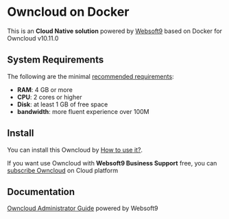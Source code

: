 # Owncloud on Docker  

This is an **Cloud Native solution** powered by [Websoft9](https://www.websoft9.com) based on Docker for Owncloud v10.11.0

## System Requirements

The following are the minimal [recommended requirements](https://doc.owncloud.com/server/10.8/admin_manual/installation/docker/):

* **RAM**: 4 GB or more
* **CPU**: 2 cores or higher
* **Disk**: at least 1 GB of free space
* **bandwidth**: more fluent experience over 100M  

## Install

You can install this Owncloud by [How to use it?](https://github.com/Websoft9/docker-library#how-to-use-it).   

If you want use Owncloud with **Websoft9 Business Support** free, you can [subscribe Owncloud](https://www.websoft9.com/apps) on Cloud platform

## Documentation

[Owncloud Administrator Guide](https://support.websoft9.com/docs/owncloud) powered by Websoft9
